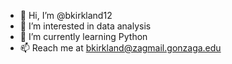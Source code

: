 - 👋 Hi, I’m @bkirkland12
- 👀 I’m interested in data analysis
- 🌱 I’m currently learning Python
- 📫 Reach me at bkirkland@zagmail.gonzaga.edu

<!---
bkirkland12/bkirkland12 is a ✨ special ✨ repository because its `README.md` (this file) appears on your GitHub profile.
You can click the Preview link to take a look at your changes.
--->
